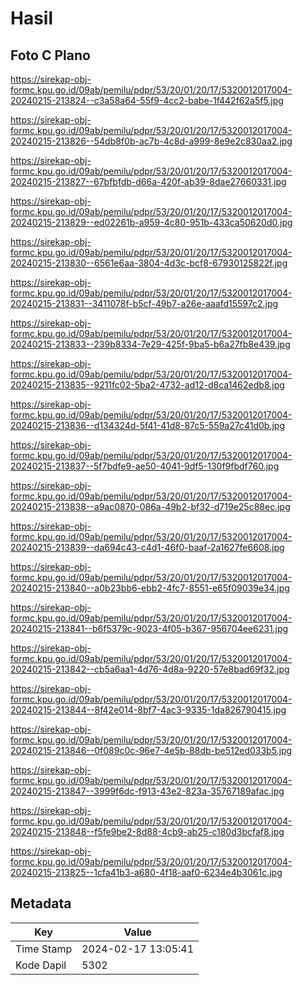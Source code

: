 # Hasil

## Foto C Plano

https://sirekap-obj-formc.kpu.go.id/09ab/pemilu/pdpr/53/20/01/20/17/5320012017004-20240215-213824--c3a58a64-55f9-4cc2-babe-1f442f62a5f5.jpg

https://sirekap-obj-formc.kpu.go.id/09ab/pemilu/pdpr/53/20/01/20/17/5320012017004-20240215-213826--54db8f0b-ac7b-4c8d-a999-8e9e2c830aa2.jpg

https://sirekap-obj-formc.kpu.go.id/09ab/pemilu/pdpr/53/20/01/20/17/5320012017004-20240215-213827--67bfbfdb-d66a-420f-ab39-8dae27660331.jpg

https://sirekap-obj-formc.kpu.go.id/09ab/pemilu/pdpr/53/20/01/20/17/5320012017004-20240215-213829--ed02261b-a959-4c80-951b-433ca50620d0.jpg

https://sirekap-obj-formc.kpu.go.id/09ab/pemilu/pdpr/53/20/01/20/17/5320012017004-20240215-213830--6561e6aa-3804-4d3c-bcf8-67930125822f.jpg

https://sirekap-obj-formc.kpu.go.id/09ab/pemilu/pdpr/53/20/01/20/17/5320012017004-20240215-213831--3411078f-b5cf-49b7-a26e-aaafd15597c2.jpg

https://sirekap-obj-formc.kpu.go.id/09ab/pemilu/pdpr/53/20/01/20/17/5320012017004-20240215-213833--239b8334-7e29-425f-9ba5-b6a27fb8e439.jpg

https://sirekap-obj-formc.kpu.go.id/09ab/pemilu/pdpr/53/20/01/20/17/5320012017004-20240215-213835--9211fc02-5ba2-4732-ad12-d8ca1462edb8.jpg

https://sirekap-obj-formc.kpu.go.id/09ab/pemilu/pdpr/53/20/01/20/17/5320012017004-20240215-213836--d134324d-5f41-41d8-87c5-559a27c41d0b.jpg

https://sirekap-obj-formc.kpu.go.id/09ab/pemilu/pdpr/53/20/01/20/17/5320012017004-20240215-213837--5f7bdfe9-ae50-4041-9df5-130f9fbdf760.jpg

https://sirekap-obj-formc.kpu.go.id/09ab/pemilu/pdpr/53/20/01/20/17/5320012017004-20240215-213838--a9ac0870-086a-49b2-bf32-d719e25c88ec.jpg

https://sirekap-obj-formc.kpu.go.id/09ab/pemilu/pdpr/53/20/01/20/17/5320012017004-20240215-213839--da694c43-c4d1-46f0-baaf-2a1627fe6608.jpg

https://sirekap-obj-formc.kpu.go.id/09ab/pemilu/pdpr/53/20/01/20/17/5320012017004-20240215-213840--a0b23bb6-ebb2-4fc7-8551-e65f09039e34.jpg

https://sirekap-obj-formc.kpu.go.id/09ab/pemilu/pdpr/53/20/01/20/17/5320012017004-20240215-213841--b6f5379c-9023-4f05-b367-956704ee6231.jpg

https://sirekap-obj-formc.kpu.go.id/09ab/pemilu/pdpr/53/20/01/20/17/5320012017004-20240215-213842--cb5a6aa1-4d76-4d8a-9220-57e8bad69f32.jpg

https://sirekap-obj-formc.kpu.go.id/09ab/pemilu/pdpr/53/20/01/20/17/5320012017004-20240215-213844--8f42e014-8bf7-4ac3-9335-1da826790415.jpg

https://sirekap-obj-formc.kpu.go.id/09ab/pemilu/pdpr/53/20/01/20/17/5320012017004-20240215-213846--0f089c0c-96e7-4e5b-88db-be512ed033b5.jpg

https://sirekap-obj-formc.kpu.go.id/09ab/pemilu/pdpr/53/20/01/20/17/5320012017004-20240215-213847--3999f6dc-f913-43e2-823a-35767189afac.jpg

https://sirekap-obj-formc.kpu.go.id/09ab/pemilu/pdpr/53/20/01/20/17/5320012017004-20240215-213848--f5fe9be2-8d88-4cb9-ab25-c180d3bcfaf8.jpg

https://sirekap-obj-formc.kpu.go.id/09ab/pemilu/pdpr/53/20/01/20/17/5320012017004-20240215-213825--1cfa41b3-a680-4f18-aaf0-6234e4b3061c.jpg


## Metadata

| Key        | Value               |
| ---------- | ------------------- |
| Time Stamp | 2024-02-17 13:05:41 |
| Kode Dapil | 5302                |



